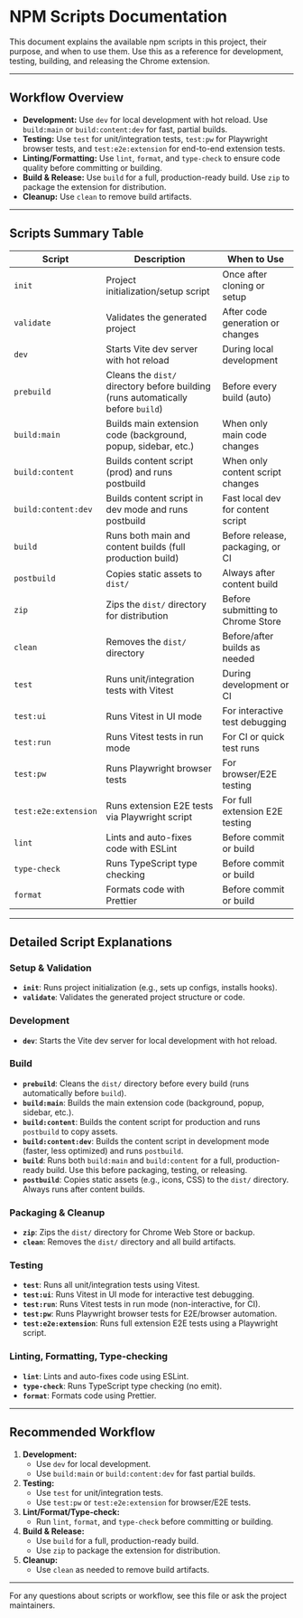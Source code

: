# NPM Scripts Documentation

This document explains the available npm scripts in this project, their purpose, and when to use them. Use this as a reference for development, testing, building, and releasing the Chrome extension.

---

## Workflow Overview

- **Development:** Use `dev` for local development with hot reload. Use `build:main` or `build:content:dev` for fast, partial builds.
- **Testing:** Use `test` for unit/integration tests, `test:pw` for Playwright browser tests, and `test:e2e:extension` for end-to-end extension tests.
- **Linting/Formatting:** Use `lint`, `format`, and `type-check` to ensure code quality before committing or building.
- **Build & Release:** Use `build` for a full, production-ready build. Use `zip` to package the extension for distribution.
- **Cleanup:** Use `clean` to remove build artifacts.

---

## Scripts Summary Table

| Script               | Description                                                                      | When to Use                       |
| -------------------- | -------------------------------------------------------------------------------- | --------------------------------- |
| `init`               | Project initialization/setup script                                              | Once after cloning or setup       |
| `validate`           | Validates the generated project                                                  | After code generation or changes  |
| `dev`                | Starts Vite dev server with hot reload                                           | During local development          |
| `prebuild`           | Cleans the `dist/` directory before building (runs automatically before `build`) | Before every build (auto)         |
| `build:main`         | Builds main extension code (background, popup, sidebar, etc.)                    | When only main code changes       |
| `build:content`      | Builds content script (prod) and runs postbuild                                  | When only content script changes  |
| `build:content:dev`  | Builds content script in dev mode and runs postbuild                             | Fast local dev for content script |
| `build`              | Runs both main and content builds (full production build)                        | Before release, packaging, or CI  |
| `postbuild`          | Copies static assets to `dist/`                                                  | Always after content build        |
| `zip`                | Zips the `dist/` directory for distribution                                      | Before submitting to Chrome Store |
| `clean`              | Removes the `dist/` directory                                                    | Before/after builds as needed     |
| `test`               | Runs unit/integration tests with Vitest                                          | During development or CI          |
| `test:ui`            | Runs Vitest in UI mode                                                           | For interactive test debugging    |
| `test:run`           | Runs Vitest tests in run mode                                                    | For CI or quick test runs         |
| `test:pw`            | Runs Playwright browser tests                                                    | For browser/E2E testing           |
| `test:e2e:extension` | Runs extension E2E tests via Playwright script                                   | For full extension E2E testing    |
| `lint`               | Lints and auto-fixes code with ESLint                                            | Before commit or build            |
| `type-check`         | Runs TypeScript type checking                                                    | Before commit or build            |
| `format`             | Formats code with Prettier                                                       | Before commit or build            |

---

## Detailed Script Explanations

### Setup & Validation

- **`init`**: Runs project initialization (e.g., sets up configs, installs hooks).
- **`validate`**: Validates the generated project structure or code.

### Development

- **`dev`**: Starts the Vite dev server for local development with hot reload.

### Build

- **`prebuild`**: Cleans the `dist/` directory before every build (runs automatically before `build`).
- **`build:main`**: Builds the main extension code (background, popup, sidebar, etc.).
- **`build:content`**: Builds the content script for production and runs `postbuild` to copy assets.
- **`build:content:dev`**: Builds the content script in development mode (faster, less optimized) and runs `postbuild`.
- **`build`**: Runs both `build:main` and `build:content` for a full, production-ready build. Use this before packaging, testing, or releasing.
- **`postbuild`**: Copies static assets (e.g., icons, CSS) to the `dist/` directory. Always runs after content builds.

### Packaging & Cleanup

- **`zip`**: Zips the `dist/` directory for Chrome Web Store or backup.
- **`clean`**: Removes the `dist/` directory and all build artifacts.

### Testing

- **`test`**: Runs all unit/integration tests using Vitest.
- **`test:ui`**: Runs Vitest in UI mode for interactive test debugging.
- **`test:run`**: Runs Vitest tests in run mode (non-interactive, for CI).
- **`test:pw`**: Runs Playwright browser tests for E2E/browser automation.
- **`test:e2e:extension`**: Runs full extension E2E tests using a Playwright script.

### Linting, Formatting, Type-checking

- **`lint`**: Lints and auto-fixes code using ESLint.
- **`type-check`**: Runs TypeScript type checking (no emit).
- **`format`**: Formats code using Prettier.

---

## **Recommended Workflow**

1. **Development:**
   - Use `dev` for local development.
   - Use `build:main` or `build:content:dev` for fast partial builds.
2. **Testing:**
   - Use `test` for unit/integration tests.
   - Use `test:pw` or `test:e2e:extension` for browser/E2E tests.
3. **Lint/Format/Type-check:**
   - Run `lint`, `format`, and `type-check` before committing or building.
4. **Build & Release:**
   - Use `build` for a full, production-ready build.
   - Use `zip` to package the extension for distribution.
5. **Cleanup:**
   - Use `clean` as needed to remove build artifacts.

---

For any questions about scripts or workflow, see this file or ask the project maintainers.
